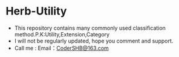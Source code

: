 # Herb-Utility
- This repository contains many commonly used classification method.P.K:Utility,Extension,Category
- I will not be regularly updated, hope you comment and support.
- Call me : Email：CoderSHB@163.com 

